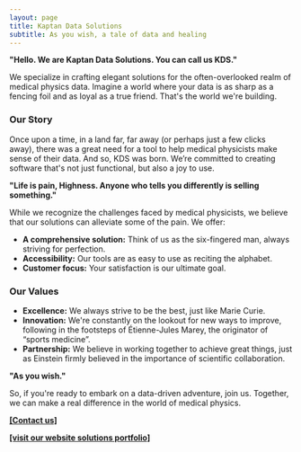 ```yaml
---
layout: page
title: Kaptan Data Solutions
subtitle: As you wish, a tale of data and healing
---
```


**"Hello. We are Kaptan Data Solutions. You can call us KDS."**

We specialize in crafting elegant solutions for the often-overlooked realm of medical physics data. Imagine a world where your data is as sharp as a fencing foil and as loyal as a true friend. That's the world we're building. 

### Our Story

Once upon a time, in a land far, far away (or perhaps just a few clicks away), there was a great need for a tool to help medical physicists make sense of their data. And so, KDS was born. We’re committed to creating software that's not just functional, but also a joy to use.

**"Life is pain, Highness. Anyone who tells you differently is selling something."** 

While we recognize the challenges faced by medical physicists, we believe that our solutions can alleviate some of the pain. We offer:

* **A comprehensive solution:** Think of us as the six-fingered man, always striving for perfection.
* **Accessibility:** Our tools are as easy to use as reciting the alphabet.
* **Customer focus:** Your satisfaction is our ultimate goal.

### Our Values

* **Excellence:** We always strive to be the best, just like Marie Curie.
* **Innovation:** We're constantly on the lookout for new ways to improve, following in the footsteps of Étienne-Jules Marey, the originator of “sports medicine”.
* **Partnership:** We believe in working together to achieve great things, just as Einstein firmly believed in the importance of scientific collaboration.

**"As you wish."**

So, if you're ready to embark on a data-driven adventure, join us. Together, we can make a real difference in the world of medical physics.



**[[Contact us]](kaptandatasolutions@gmail.com)** 

**[[visit our website solutions portfolio]](https://kaptan-data.streamlit.app/)** 
